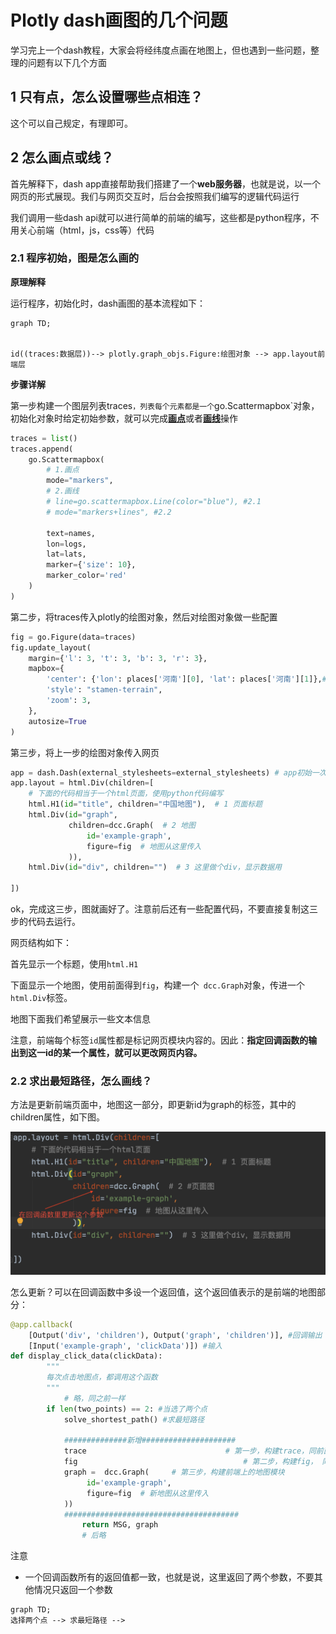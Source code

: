 # Plotly dash画图的几个问题

学习完上一个dash教程，大家会将经纬度点画在地图上，但也遇到一些问题，整理的问题有以下几个方面

## 1 只有点，怎么设置哪些点相连？

这个可以自己规定，有理即可。

## 2 怎么画点或线？

首先解释下，dash app直接帮助我们搭建了一个**web服务器**，也就是说，以一个网页的形式展现。我们与网页交互时，后台会按照我们编写的逻辑代码运行

我们调用一些dash api就可以进行简单的前端的编写，这些都是python程序，不用关心前端（html，js，css等）代码

### 2.1 程序初始，图是怎么画的

**原理解释**

运行程序，初始化时，dash画图的基本流程如下：

```mermaid
graph TD;


id((traces:数据层))--> plotly.graph_objs.Figure:绘图对象 --> app.layout前端层
```

**步骤详解**

第一步构建一个图层列表traces`，列表每个元素都是一个`go.Scattermapbox`对象，初始化对象时给定初始参数，就可以完成<u>**画点**</u>或者<u>**画线**</u>操作

```python
traces = list()
traces.append(
    go.Scattermapbox(
        # 1.画点
        mode="markers",
        # 2.画线
        # line=go.scattermapbox.Line(color="blue"), #2.1
        # mode="markers+lines", #2.2

        text=names,
        lon=logs,
        lat=lats,
        marker={'size': 10},
        marker_color='red'
    )
)
```

第二步，将traces传入plotly的绘图对象，然后对绘图对象做一些配置

```python
fig = go.Figure(data=traces)
fig.update_layout(
    margin={'l': 3, 't': 3, 'b': 3, 'r': 3},
    mapbox={
        'center': {'lon': places['河南'][0], 'lat': places['河南'][1]},# 地图的中心在河南
        'style': "stamen-terrain",
        'zoom': 3,
    },
    autosize=True
)
```

第三步，将上一步的绘图对象传入网页

```python
app = dash.Dash(external_stylesheets=external_stylesheets) # app初始一次就ok
app.layout = html.Div(children=[
    # 下面的代码相当于一个html页面，使用python代码编写
    html.H1(id="title", children="中国地图"),  # 1 页面标题
    html.Div(id="graph",
             children=dcc.Graph(  # 2 地图
                 id='example-graph',
                 figure=fig  # 地图从这里传入
             )),
    html.Div(id="div", children="")  # 3 这里做个div，显示数据用

])
```

ok，完成这三步，图就画好了。注意前后还有一些配置代码，不要直接复制这三步的代码去运行。

网页结构如下：

首先显示一个标题，使用`html.H1`

下面显示一个地图，使用前面得到`fig`，构建一个` dcc.Graph`对象，传进一个`html.Div`标签。

地图下面我们希望展示一些文本信息



注意，前端每个标签`id`属性都是标记网页模块内容的。因此：**指定回调函数的输出到这一id的某一个属性，就可以更改网页内容。**

### 2.2 求出最短路径，怎么画线？

方法是更新前端页面中，地图这一部分，即更新id为graph的标签，其中的children属性，如下图。

![image-20200513113152589](assets/image-20200513113152589.png)

怎么更新？可以在回调函数中多设一个返回值，这个返回值表示的是前端的地图部分：

```python
@app.callback(
    [Output('div', 'children'), Output('graph', 'children')], #回调输出
    [Input('example-graph', 'clickData')]) #输入
def display_click_data(clickData):
        """
        每次点击地图点，都调用这个函数
        """
   			# 略，同之前一样
        if len(two_points) == 2: #当选了两个点
            solve_shortest_path() #求最短路径
            
            ##############新增#####################
            trace 								# 第一步，构建trace，同前面方法
            fig 									# 第二步，构建fig， 同前面方法
            graph =  dcc.Graph(  	# 第三步，构建前端上的地图模块
                 id='example-graph',
                 figure=fig  # 新地图从这里传入
            ))
            #######################################
        		return MSG, graph
				# 后略
```



注意

- 一个回调函数所有的返回值都一致，也就是说，这里返回了两个参数，不要其他情况只返回一个参数

```mermaid
graph TD;
选择两个点 --> 求最短路径 --> 
```

